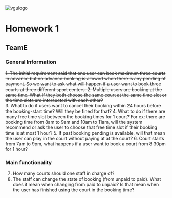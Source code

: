 ![vgulogo](https://github.com/nguyentringuyencool/Images/blob/master/vgulogo.png)
# **Homework 1**
## **TeamE**
### **General Information** ###
~~1. The initial requirement said that one user can book maximum three courts in advance but no advance booking is allowed when there is any pending of payment. So we want to ask what will happen if a user want to book three courts at three different sport centers.
2. Multiple users are booking at the same time. What if they both choose the same court at the same time slot or the time slots are intersected with each other?~~  
3. What to do if users want to cancel their booking within 24 hours before the booking-start time? Will they be fined for that?
4. What to do if there are many free time slot between the booking times for 1 court? For ex: there are booking time from 8am to 9am and 10am to 11am, will the system recommend or ask the user to choose that free time slot if their booking time is at most 1 hour?
5. If past booking pending is available, will that mean the user can play in the court without paying at at the court?
6. Court starts from 7am to 9pm, what happens if a user want to book a court from 8:30pm for 1 hour?
### **Main functionality** ###
7. How many courts should one staff in charge of?
8. The staff can change the state of booking (from unpaid to paid). What does it mean when changing from paid to unpaid? Is that mean when the user has finished using the court in the booking time?
